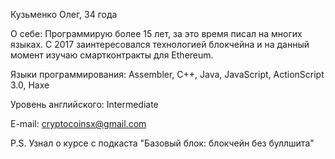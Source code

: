 Кузьменко Олег, 34 года

О себе: Программирую более 15 лет, за это время писал на многих языках. С 2017 заинтересовался технологией блокчейна и на данный момент изучаю смартконтракты для Ethereum.

Языки программирования: Assembler, C++, Java, JavaScript, ActionScript 3.0, Haxe

Уровень английского: Intermediate

E-mail: cryptocoinsx@gmail.com

P.S. Узнал о курсе с подкаста "Базовый блок: блокчейн без буллшита"
